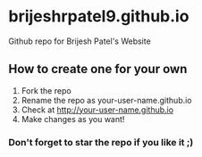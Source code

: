 brijeshrpatel9.github.io
======================

Github repo for Brijesh Patel's Website

## How to create one for your own
1. Fork the repo
2. Rename the repo as your-user-name.github.io
3. Check at http://your-user-name.github.io
4. Make changes as you want!

### Don't forget to star the repo if you like it ;)

